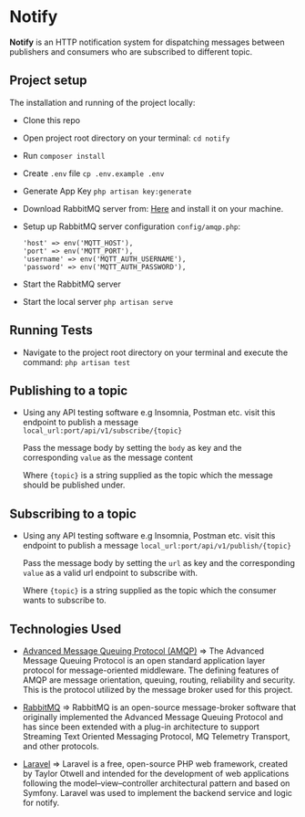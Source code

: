 # Notify 

**Notify** is an HTTP notification system for dispatching messages between publishers and consumers who are subscribed to different topic.


## Project setup
The installation and running of the project locally:

* Clone this repo
* Open project root directory on your terminal: ```cd notify```
* Run ``composer install``
* Create ``.env`` file ```cp .env.example .env```
* Generate App Key ```php artisan key:generate```
* Download RabbitMQ server from: [Here](https://www.rabbitmq.com/download.html) and install it on your machine.
* Setup up RabbitMQ server configuration ```config/amqp.php```:
   
   ````
  'host' => env('MQTT_HOST'),
  'port' => env('MQTT_PORT'),
  'username' => env('MQTT_AUTH_USERNAME'),
  'password' => env('MQTT_AUTH_PASSWORD'),
  ````

* Start the RabbitMQ server
* Start the local server ```php artisan serve```

## Running Tests
* Navigate to the project root directory on your terminal and execute the command: ```php artisan test```

## Publishing to a topic
* Using any API testing software e.g Insomnia, Postman etc. visit this endpoint to publish a message ```local_url:port/api/v1/subscribe/{topic}```
      
    Pass the message body by setting the ```body```  as key and the corresponding ```value``` as the message content
    
    Where ```{topic}``` is a string supplied as the topic which the message should be published under.
       
## Subscribing to a topic
* Using any API testing software e.g Insomnia, Postman etc. visit this endpoint to publish a message ```local_url:port/api/v1/publish/{topic}```
      
    Pass the message body by setting the ```url```  as key and the corresponding ```value``` as a valid url endpoint to subscribe with.
    
    Where ```{topic}``` is a string supplied as the topic which the consumer wants to subscribe to.
       

## Technologies Used
- [Advanced Message Queuing Protocol (AMQP)](https://www.amqp.org/) => The Advanced Message Queuing Protocol is an open standard application layer protocol for message-oriented middleware. The defining features of AMQP are message orientation, queuing, routing, reliability and security. This is the protocol utilized by the message broker used for this project.
    
- [RabbitMQ](https://www.rabbitmq.com/) => RabbitMQ is an open-source message-broker software that originally implemented the Advanced Message Queuing Protocol and has since been extended with a plug-in architecture to support Streaming Text Oriented Messaging Protocol, MQ Telemetry Transport, and other protocols.
 
 - [Laravel](https://laravel.com/) => Laravel is a free, open-source PHP web framework, created by Taylor Otwell and intended for the development of web applications following the model–view–controller architectural pattern and based on Symfony. Laravel was used to implement the backend service and logic for notify.

